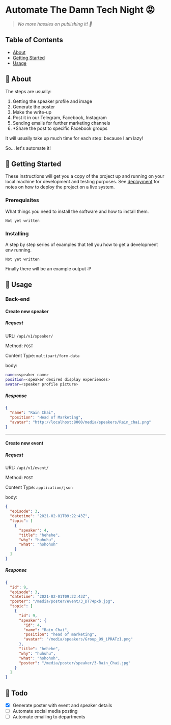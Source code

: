# Automate The Damn Tech Night 😡

> _No more hassles on publishing it! 🥳_

## Table of Contents

- [About](#about)
- [Getting Started](#getting_started)
- [Usage](#usage)

## 🤨 About <a name = "about"></a>

The steps are usually:

1. Getting the speaker profile and image
2. Generate the poster
3. Make the write-up
4. Post it in our Telegram, Facebook, Instagram
5. Sending emails for further marketing channels
6. \*Share the post to specific Facebook groups

It will usually take up much time for each step: because I am lazy!

So... let's automate it!

## 🤩 Getting Started <a name = "getting_started"></a>

These instructions will get you a copy of the project up and running on your local machine for development and testing purposes. See [deployment](#deployment) for notes on how to deploy the project on a live system.

### Prerequisites

What things you need to install the software and how to install them.

```
Not yet written
```

### Installing

A step by step series of examples that tell you how to get a development env running.

```
Not yet written
```

Finally there will be an example output :P

## 🔨 Usage <a name = "usage"></a>

### Back-end

#### Create new speaker

##### Request

URL: `/api/v1/speaker/`

Method: `POST`

Content Type: `multipart/form-data`

body:

```bash
name=<speaker name>
position=<speaker desired display experiences>
avatar=<speaker profile picture>
```

##### Response

```json
{
  "name": "Rain Chai",
  "position": "Head of Marketing",
  "avatar": "http://localhost:8000/media/speakers/Rain_chai.png"
}
```

---

#### Create new event

##### Request

URL: `/api/v1/event/`

Method: `POST`

Content Type: `application/json`

body:

```json
{
  "episode": 3,
  "datetime": "2021-02-01T09:22:43Z",
  "topic": [
    {
      "speaker": 4,
      "title": "hehehe",
      "why": "huhuhu",
      "what": "hohohoh"
    }
  ]
}
```

##### Response

```json
{
  "id": 9,
  "episode": 3,
  "datetime": "2021-02-01T09:22:43Z",
  "poster": "/media/poster/event/3_DT74pxb.jpg",
  "topic": [
    {
      "id": 9,
      "speaker": {
        "id": 4,
        "name": "Rain Chai",
        "position": "head of marketing",
        "avatar": "/media/speakers/Group_99_iPRATzI.png"
      },
      "title": "hehehe",
      "why": "huhuhu",
      "what": "hohohoh",
      "poster": "/media/poster/speaker/3-Rain_Chai.jpg"
    }
  ]
}
```

## 📝 Todo <a name = "todo"></a>

- [x] Generate poster with event and speaker details
- [ ] Automate social media posting
- [ ] Automate emailing to departments
